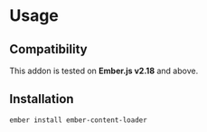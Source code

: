 # Usage

## Compatibility

This addon is tested on **Ember.js v2.18** and above.

## Installation

```
ember install ember-content-loader
```

